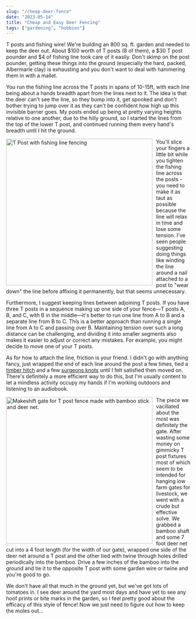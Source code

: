 ```yaml
---
slug: "/cheap-deer-fence"
date: "2023-05-14"
title: "Cheap and Easy Deer Fencing"
tags: ["gardening", "hobbies"]
---
```


T posts and fishing wire! We're building an 800 sq. ft. garden and needed to keep the deer out. About $100 worth of T
posts (8 of them), a $30 T post pounder and $4 of fishing line took care of it easily. Don't skimp on the post pounder,
getting these things into the ground (especially the hard, packed, Albermarle clay) is exhausting and you don't want to
deal with hammering them in with a mallet.

You run the fishing line across the T posts in spans of 10-15ft, with each line being about a hands breadth apart from
the lines next to it. The idea is that the deer can't see the line, so they bump into it, get spooked and don't bother
trying to jump over it as they can't be confident how high up this invisible barrier goes. My posts ended up being at
pretty varying heights relative to one another, due to the hilly ground, so I started the lines from the top of the
lower T post, and continued running them every hand's breadth until I hit the ground.

<div class="blog-image">
<img src="https://pauloblackcom-assets-public.s3.amazonaws.com/blog-images/20230514-cheap-deer-fencing-tpost_fence.jpg"
     alt="T Post with fishing line fencing"
     style="float: left; margin-right: 10px; width: 400px; height: 400px;" />
</div>

You'll slice your fingers a little bit while you tighten the fishing line across the posts - you need to make it as taut
as possible because the line will relax in time and lose some tension. I've seen people suggesting doing things like
winding the line around a nail attached to a post to "wear down" the line before affixing it permanently, but that seems
unnecessary.

Furthermore, I suggest keeping lines between adjoining T posts. If you have three T posts in a sequence making up one side of your fence—T posts A, B, and C, with B in the middle—it's better to run one line from A to B and a separate line from B to C. This is a better approach than running a single line from A to C and passing over B. Maintaining tension over such a long distance can be challenging, and dividing it into smaller segments also makes it easier to adjust or correct any mistakes. For example, you might decide to move one of your T posts.

As for how to attach the line, friction is your friend. I didn't go with anything fancy, just wrapped the end of each
line around the post a few times, tied a [timber hitch](https://www.animatedknots.com/timber-hitch-knot) and a few
[surgeons knots](https://www.netknots.com/fishing_knots/surgeons-knot) until I felt satisfied then moved on. There's definitely a more efficient way to do this, but I'm usually
content to let a mindless activity occupy my hands if I'm working outdoors and listening to an audiobook.

<div class="blog-image">
<img src="https://pauloblackcom-assets-public.s3.amazonaws.com/blog-images/20230514-cheap-deer-fencing-tpost_gate.jpg"
     alt="Makeshift gate for T post fence made with bamboo stick and deer net."
     style="float: left; margin-right: 10px; width: 400px; height: 400px;" />
</div>

The piece we vacillated about the most was definitely the gate. After wasting some money on gimmicky T post fixtures
most of which seem to be intended for hanging low farm gates for livestock, we went with a crude but effective solve. We
grabbed a bamboo shaft and some 7 foot deer net cut into a 4 foot length (for the width of our gate), wrapped one side
of the deer net around a T post and the other tied with twine through holes drilled periodically into the bamboo. Drive
a few inches of the bamboo into the ground and tie it to the opposite T post with some garden wire or twine and you're
good to go.

We don't have all that much in the ground yet, but we've got lots of tomatoes in. I see deer around the yard most days
and have yet to see any hoof prints or bite marks in the garden, so I feel pretty good about the efficacy of this style
of fence! Now we just need to figure out how to keep the moles out...
